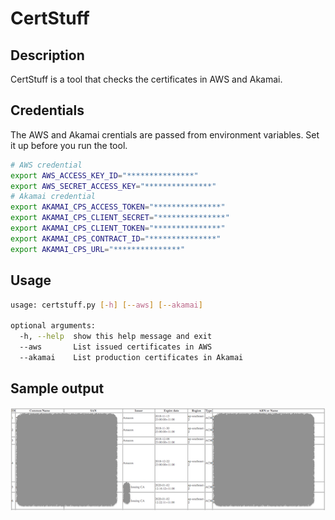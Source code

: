 # CertStuff

## Description
CertStuff is a tool that checks the certificates in AWS and Akamai.

## Credentials
The AWS and Akamai crentials are passed from environment variables. Set it up before you run the tool.
```bash
# AWS credential
export AWS_ACCESS_KEY_ID="***************" 
export AWS_SECRET_ACCESS_KEY="***************"
# Akamai credential
export AKAMAI_CPS_ACCESS_TOKEN="***************"
export AKAMAI_CPS_CLIENT_SECRET="***************"
export AKAMAI_CPS_CLIENT_TOKEN="***************"
export AKAMAI_CPS_CONTRACT_ID="***************"
export AKAMAI_CPS_URL="***************"
```


## Usage
```bash
usage: certstuff.py [-h] [--aws] [--akamai]

optional arguments:
  -h, --help  show this help message and exit
  --aws       List issued certificates in AWS
  --akamai    List production certificates in Akamai
```

## Sample output
![report](./sample.png)
